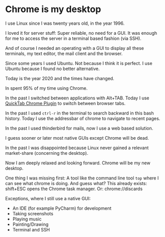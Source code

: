 # Chrome is my desktop

I use Linux since I was twenty years old, in the year 1996. 

I loved it for server stuff: Super reliable, no need for a GUI. It was enough for me to access the
server in a terminal based fashion (via SSH).

And of course I needed an operating with a GUI to display all these terminals, my text editor, the mail client and the browser.

Since some years I used Ubuntu. Not because I think it is perfect. I use Ubuntu because I found no better alternative.


Today is the year 2020 and the times have changed.

In spent 95% of my time using Chrome. 

In the past I switched between applications with Alt+TAB. Today I use [QuickTab Chrome Plugin](https://chrome.google.com/webstore/detail/quick-tabs/jnjfeinjfmenlddahdjdmgpbokiacbbb?hl=en) to switch between browser tabs.

In the past I used `ctrl-r` in the terminal to search backward in this bash history. Today I use the addressbar of chrome to navigate to recent pages.

In the past I used thinderbird for mails, now I use a web based solution.

I guess sooner or later most native GUIs except Chrome will be dead.

In the past I was disappointed because Linux never gained a relevant market-share (concerning the desktop).

Now I am deeply relaxed and looking forward. Chrome will be my new desktop.

One thing I was missing first: A tool like the command line tool `top` where I can see what chrome is doing.
And guess what? This already exists: shift+ESC opens the Chrome task manager.
Or: chrome://discards

Exceptions, where I still use a native GUI:
* An IDE (for example PyCharm) for development
* Taking screenshots
* Playing music
* Painting/Drawing
* Terminal and SSH


